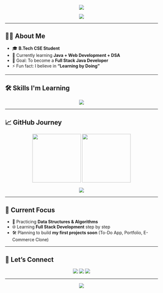 <!-- Banner -->
<p align="center">
  <img src="https://capsule-render.vercel.app/api?type=waving&color=0:00c6ff,100:0072ff&height=200&section=header&text=Hi%20I'm%20Himanshu👋&fontSize=40&fontColor=ffffff&animation=fadeIn&fontAlignY=35" />
</p>

<!-- Typing effect -->
<p align="center">
  <img src="https://readme-typing-svg.herokuapp.com?font=Fira+Code&size=22&pause=1000&color=0072FF&center=true&vCenter=true&width=600&lines=💻+Aspiring+Software+Engineer;🚀+Learning+Full+Stack+Development;🌱+Open+to+Internships+and+Projects;✨+Building+my+coding+journey" />
</p>

---

## 👨‍💻 About Me  
- 🎓 **B.Tech CSE Student**  
- 🌱 Currently learning **Java + Web Development + DSA**  
- 🎯 Goal: To become a **Full Stack Java Developer**  
- ⚡ Fun fact: I believe in **“Learning by Doing”**  

---

## 🛠️ Skills I'm Learning  

<p align="center">
  <img src="https://skillicons.dev/icons?i=java,js,react,nodejs,html,css,tailwind,python,mysql,git,github" />
</p>

---

## 📈 GitHub Journey  

<p align="center">
  <!-- GitHub Stats -->
  <img src="https://github-readme-stats-git-masterrstaa-rickstaa.vercel.app/api?username=himanshu96935&show_icons=true&theme=tokyonight" height="160" />
  
  <!-- GitHub Streak -->
  <img src="https://streak-stats.demolab.com?user=himanshu96935&theme=tokyonight" height="160" />
</p>

<!-- Contribution Graph -->
<p align="center">
  <img src="https://github-readme-activity-graph.vercel.app/graph?username=himanshu96935&bg_color=0d1117&color=00c6ff&line=0072ff&point=ffffff&area=true&hide_border=true" />
</p>

---

## 🌟 Current Focus  

- 📘 Practicing **Data Structures & Algorithms**  
- 🌐 Learning **Full Stack Development** step by step  
- 🛠️ Planning to build **my first projects soon** (To-Do App, Portfolio, E-Commerce Clone)  

---

## 🤝 Let’s Connect  

<p align="center">
  <a href="https://www.linkedin.com/in/himanshu-raj9031/"><img src="https://img.shields.io/badge/LinkedIn-0077B5?style=for-the-badge&logo=linkedin&logoColor=white"/></a>
  <a href="mailto:himanshu44226688@gmail.com"><img src="https://img.shields.io/badge/Gmail-D14836?style=for-the-badge&logo=gmail&logoColor=white"/></a>
  <a href="https://x.com/Himanshu76535"><img src="https://img.shields.io/badge/X-000000?style=for-the-badge&logo=x&logoColor=white"/></a>
</p>

---

<!-- Footer -->
<p align="center">
  <img src="https://capsule-render.vercel.app/api?type=waving&color=0:00c6ff,100:0072ff&height=150&section=footer"/>
</p>

